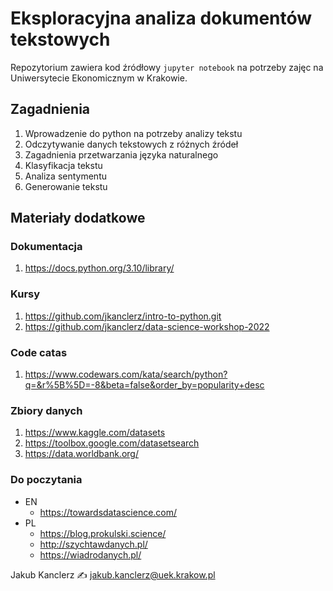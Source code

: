 # Eksploracyjna analiza dokumentów tekstowych

Repozytorium zawiera kod źródłowy ``jupyter notebook`` na potrzeby zajęc na Uniwersytecie Ekonomicznym w Krakowie.   

## Zagadnienia

1. Wprowadzenie do python na potrzeby analizy tekstu
2. Odczytywanie danych tekstowych z różnych źródeł
3. Zagadnienia przetwarzania języka naturalnego
4. Klasyfikacja tekstu
5. Analiza sentymentu
6. Generowanie tekstu

## Materiały dodatkowe

### Dokumentacja

1. https://docs.python.org/3.10/library/


### Kursy

1. https://github.com/jkanclerz/intro-to-python.git
2. https://github.com/jkanclerz/data-science-workshop-2022



### Code catas

1. https://www.codewars.com/kata/search/python?q=&r%5B%5D=-8&beta=false&order_by=popularity+desc

### Zbiory danych

1. https://www.kaggle.com/datasets
2. https://toolbox.google.com/datasetsearch
3. https://data.worldbank.org/


### Do poczytania 

 * EN
     * https://towardsdatascience.com/
 * PL
     * https://blog.prokulski.science/
     * http://szychtawdanych.pl/
     * https://wiadrodanych.pl/



Jakub Kanclerz ✍️ jakub.kanclerz@uek.krakow.pl